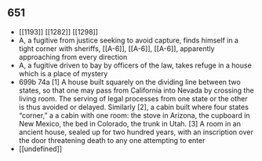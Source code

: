 ## 651
- [[1193]] [[1282]] [[1298]] 
- A, a fugitive from justice seeking to avoid capture, finds himself in a tight corner with sheriffs, [[A-6]], [[A-6]], [[A-6]], apparently approaching from every direction
- A, a fugitive driven to bay by officers of the law, takes refuge in a house which is a place of mystery
- 699b 74a [1] A house built squarely on the dividing line between two states, so that one may pass from California into Nevada by crossing the living room. The serving of legal processes from one state or the other is thus avoided or delayed. Similarly [2], a cabin built where four states “corner,” a a cabin with one room: the stove in Arizona, the cupboard in New Mexico, the bed in Colorado, the trunk in Utah. [3] A room in an ancient house, sealed up for two hundred years, with an inscription over the door threatening death to any one attempting to enter
- [[undefined]] 

